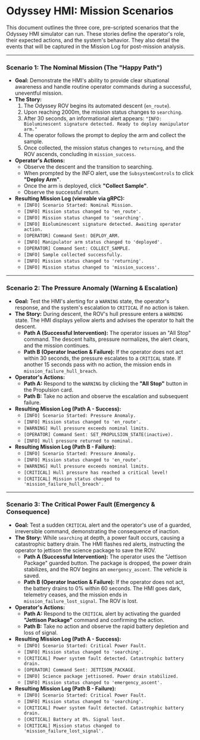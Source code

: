 
# Odyssey HMI: Mission Scenarios

This document outlines the three core, pre-scripted scenarios that the Odyssey HMI simulator can run. These stories define the operator's role, their expected actions, and the system's behavior. They also detail the events that will be captured in the Mission Log for post-mission analysis.

---

### Scenario 1: The Nominal Mission (The "Happy Path")

*   **Goal:** Demonstrate the HMI's ability to provide clear situational awareness and handle routine operator commands during a successful, uneventful mission.
*   **The Story:**
    1.  The Odyssey ROV begins its automated descent (`en_route`).
    2.  Upon reaching 2000m, the mission status changes to `searching`.
    3.  After 30 seconds, an informational alert appears: `"INFO: Bioluminescent signature detected. Ready to deploy manipulator arm."`
    4.  The operator follows the prompt to deploy the arm and collect the sample.
    5.  Once collected, the mission status changes to `returning`, and the ROV ascends, concluding in `mission_success`.
*   **Operator's Actions:**
    *   Observe the descent and the transition to searching.
    *   When prompted by the INFO alert, use the `SubsystemControls` to click **"Deploy Arm"**.
    *   Once the arm is deployed, click **"Collect Sample"**.
    *   Observe the successful return.
*   **Resulting Mission Log (viewable via gRPC):**
    *   `[INFO] Scenario Started: Nominal Mission.`
    *   `[INFO] Mission status changed to 'en_route'.`
    *   `[INFO] Mission status changed to 'searching'.`
    *   `[INFO] Bioluminescent signature detected. Awaiting operator action.`
    *   `[OPERATOR] Command Sent: DEPLOY_ARM.`
    *   `[INFO] Manipulator arm status changed to 'deployed'.`
    *   `[OPERATOR] Command Sent: COLLECT_SAMPLE.`
    *   `[INFO] Sample collected successfully.`
    *   `[INFO] Mission status changed to 'returning'.`
    *   `[INFO] Mission status changed to 'mission_success'.`

---

### Scenario 2: The Pressure Anomaly (Warning & Escalation)

*   **Goal:** Test the HMI's alerting for a `WARNING` state, the operator's response, and the system's escalation to `CRITICAL` if no action is taken.
*   **The Story:** During descent, the ROV's hull pressure enters a `WARNING` state. The HMI displays yellow alerts and advises the operator to halt the descent.
    *   **Path A (Successful Intervention):** The operator issues an "All Stop" command. The descent halts, pressure normalizes, the alert clears, and the mission continues.
    *   **Path B (Operator Inaction & Failure):** If the operator does not act within 30 seconds, the pressure escalates to a `CRITICAL` state. If another 15 seconds pass with no action, the mission ends in `mission_failure_hull_breach`.
*   **Operator's Actions:**
    *   **Path A:** Respond to the `WARNING` by clicking the **"All Stop"** button in the Propulsion card.
    *   **Path B:** Take no action and observe the escalation and subsequent failure.
*   **Resulting Mission Log (Path A - Success):**
    *   `[INFO] Scenario Started: Pressure Anomaly.`
    *   `[INFO] Mission status changed to 'en_route'.`
    *   `[WARNING] Hull pressure exceeds nominal limits.`
    *   `[OPERATOR] Command Sent: SET_PROPULSION_STATE(inactive).`
    *   `[INFO] Hull pressure returned to nominal.`
*   **Resulting Mission Log (Path B - Failure):**
    *   `[INFO] Scenario Started: Pressure Anomaly.`
    *   `[INFO] Mission status changed to 'en_route'.`
    *   `[WARNING] Hull pressure exceeds nominal limits.`
    *   `[CRITICAL] Hull pressure has reached a critical level!`
    *   `[CRITICAL] Mission status changed to 'mission_failure_hull_breach'.`

---

### Scenario 3: The Critical Power Fault (Emergency & Consequence)

*   **Goal:** Test a sudden `CRITICAL` alert and the operator's use of a guarded, irreversible command, demonstrating the consequence of inaction.
*   **The Story:** While `searching` at depth, a power fault occurs, causing a catastrophic battery drain. The HMI flashes red alerts, instructing the operator to jettison the science package to save the ROV.
    *   **Path A (Successful Intervention):** The operator uses the "Jettison Package" guarded button. The package is dropped, the power drain stabilizes, and the ROV begins an `emergency_ascent`. The vehicle is saved.
    *   **Path B (Operator Inaction & Failure):** If the operator does not act, the battery drains to 0% within 60 seconds. The HMI goes dark, telemetry ceases, and the mission ends in `mission_failure_lost_signal`. The ROV is lost.
*   **Operator's Actions:**
    *   **Path A:** Respond to the `CRITICAL` alert by activating the guarded **"Jettison Package"** command and confirming the action.
    *   **Path B:** Take no action and observe the rapid battery depletion and loss of signal.
*   **Resulting Mission Log (Path A - Success):**
    *   `[INFO] Scenario Started: Critical Power Fault.`
    *   `[INFO] Mission status changed to 'searching'.`
    *   `[CRITICAL] Power system fault detected. Catastrophic battery drain.`
    *   `[OPERATOR] Command Sent: JETTISON_PACKAGE.`
    *   `[INFO] Science package jettisoned. Power drain stabilized.`
    *   `[INFO] Mission status changed to 'emergency_ascent'.`
*   **Resulting Mission Log (Path B - Failure):**
    *   `[INFO] Scenario Started: Critical Power Fault.`
    *   `[INFO] Mission status changed to 'searching'.`
    *   `[CRITICAL] Power system fault detected. Catastrophic battery drain.`
    *   `[CRITICAL] Battery at 0%. Signal lost.`
    *   `[CRITICAL] Mission status changed to 'mission_failure_lost_signal'.`

